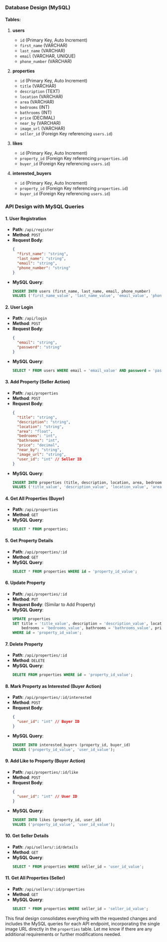 ### Database Design (MySQL)

#### Tables:

1. **users**
   - `id` (Primary Key, Auto Increment)
   - `first_name` (VARCHAR)
   - `last_name` (VARCHAR)
   - `email` (VARCHAR, UNIQUE)
   - `phone_number` (VARCHAR)

2. **properties**
   - `id` (Primary Key, Auto Increment)
   - `title` (VARCHAR)
   - `description` (TEXT)
   - `location` (VARCHAR)
   - `area` (VARCHAR)
   - `bedrooms` (INT)
   - `bathrooms` (INT)
   - `price` (DECIMAL)
   - `near_by` (VARCHAR)
   - `image_url` (VARCHAR)
   - `seller_id` (Foreign Key referencing `users.id`)

3. **likes**
   - `id` (Primary Key, Auto Increment)
   - `property_id` (Foreign Key referencing `properties.id`)
   - `buyer_id` (Foreign Key referencing `users.id`)

4. **interested_buyers**
   - `id` (Primary Key, Auto Increment)
   - `property_id` (Foreign Key referencing `properties.id`)
   - `buyer_id` (Foreign Key referencing `users.id`)

### API Design with MySQL Queries

#### 1. User Registration
- **Path**: `/api/register`
- **Method**: `POST`
- **Request Body**:
  ```json
  {
    "first_name": "string",
    "last_name": "string",
    "email": "string",
    "phone_number": "string"
  }
  ```
- **MySQL Query**:
  ```sql
  INSERT INTO users (first_name, last_name, email, phone_number)
  VALUES ('first_name_value', 'last_name_value', 'email_value', 'phone_number_value');
  ```

#### 2. User Login
- **Path**: `/api/login`
- **Method**: `POST`
- **Request Body**:
  ```json
  {
    "email": "string",
    "password": "string"
  }
  ```
- **MySQL Query**:
  ```sql
  SELECT * FROM users WHERE email = 'email_value' AND password = 'password_value';
  ```

#### 3. Add Property (Seller Action)
- **Path**: `/api/properties`
- **Method**: `POST`
- **Request Body**:
  ```json
  {
    "title": "string",
    "description": "string",
    "location": "string",
    "area": "float",
    "bedrooms": "int",
    "bathrooms": "int",
    "price": "decimal",
    "near_by": "string",
    "image_url": "string",
    "user_id": "int" // Seller ID
  }
  ```
- **MySQL Query**:
  ```sql
  INSERT INTO properties (title, description, location, area, bedrooms, bathrooms, price, near_by, image_url, seller_id)
  VALUES ('title_value', 'description_value', 'location_value', 'area_value', 'bedrooms_value', 'bathrooms_value', 'price_value', 'near_by_value', 'image_url_value', 'user_id_value');
  ```

#### 4. Get All Properties (Buyer)
- **Path**: `/api/properties`
- **Method**: `GET`
- **MySQL Query**:
  ```sql
  SELECT * FROM properties;
  ```

#### 5. Get Property Details
- **Path**: `/api/properties/:id`
- **Method**: `GET`
- **MySQL Query**:
  ```sql
  SELECT * FROM properties WHERE id = 'property_id_value';
  ```

#### 6. Update Property
- **Path**: `/api/properties/:id`
- **Method**: `PUT`
- **Request Body**: (Similar to Add Property)
- **MySQL Query**:
  ```sql
  UPDATE properties
  SET title = 'title_value', description = 'description_value', location = 'location_value', area = 'area_value',
      bedrooms = 'bedrooms_value', bathrooms = 'bathrooms_value', price = 'price_value', near_by = 'near_by_value', image_url = 'image_url_value'
  WHERE id = 'property_id_value';
  ```

#### 7. Delete Property
- **Path**: `/api/properties/:id`
- **Method**: `DELETE`
- **MySQL Query**:
  ```sql
  DELETE FROM properties WHERE id = 'property_id_value';
  ```

#### 8. Mark Property as Interested (Buyer Action)
- **Path**: `/api/properties/:id/interested`
- **Method**: `POST`
- **Request Body**:
  ```json
  {
    "user_id": "int" // Buyer ID
  }
  ```
- **MySQL Query**:
  ```sql
  INSERT INTO interested_buyers (property_id, buyer_id)
  VALUES ('property_id_value', 'user_id_value');
  ```

#### 9. Add Like to Property (Buyer Action)
- **Path**: `/api/properties/:id/like`
- **Method**: `POST`
- **Request Body**:
  ```json
  {
    "user_id": "int" // User ID
  }
  ```
- **MySQL Query**:
  ```sql
  INSERT INTO likes (property_id, user_id)
  VALUES ('property_id_value', 'user_id_value');
  ```

#### 10. Get Seller Details
- **Path**: `/api/sellers/:id/details`
- **Method**: `GET`
- **MySQL Query**:
  ```sql
  SELECT * FROM properties WHERE seller_id = 'user_id_value';
  ```
#### 11. Get All Properties (Seller)
- **Path**: `/api/sellers/:id/properties`
- **Method**: `GET`
- **MySQL Query**:
  ```sql
  SELECT * FROM properties WHERE seller_id = 'seller_id_value';
  ```
  
This final design consolidates everything with the requested changes and includes the MySQL queries for each API endpoint, incorporating the single image URL directly in the `properties` table. Let me know if there are any additional requirements or further modifications needed.
